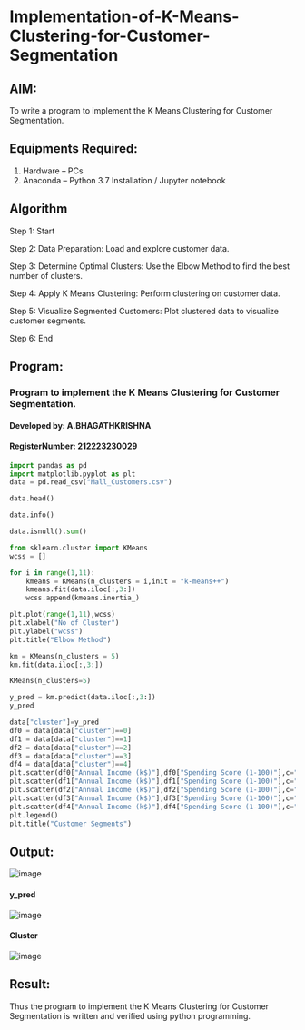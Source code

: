 # Implementation-of-K-Means-Clustering-for-Customer-Segmentation

## AIM:
To write a program to implement the K Means Clustering for Customer Segmentation.

## Equipments Required:
1. Hardware – PCs
2. Anaconda – Python 3.7 Installation / Jupyter notebook

## Algorithm
 Step 1: Start

 Step 2: Data Preparation: Load and explore customer data.
 
 Step 3: Determine Optimal Clusters: Use the Elbow Method to find the best number of clusters.
 
 Step 4: Apply K Means Clustering: Perform clustering on customer data.
 
 Step 5: Visualize Segmented Customers: Plot clustered data to visualize customer segments.
 
 Step 6: End
## Program:
### Program to implement the K Means Clustering for Customer Segmentation.
#### Developed by: A.BHAGATHKRISHNA
#### RegisterNumber:  212223230029
```python
import pandas as pd
import matplotlib.pyplot as plt
data = pd.read_csv("Mall_Customers.csv")

data.head()

data.info()

data.isnull().sum()

from sklearn.cluster import KMeans
wcss = []

for i in range(1,11):
    kmeans = KMeans(n_clusters = i,init = "k-means++")
    kmeans.fit(data.iloc[:,3:])
    wcss.append(kmeans.inertia_)

plt.plot(range(1,11),wcss)
plt.xlabel("No of Cluster")
plt.ylabel("wcss")
plt.title("Elbow Method")

km = KMeans(n_clusters = 5)
km.fit(data.iloc[:,3:])

KMeans(n_clusters=5)

y_pred = km.predict(data.iloc[:,3:])
y_pred

data["cluster"]=y_pred
df0 = data[data["cluster"]==0]
df1 = data[data["cluster"]==1]
df2 = data[data["cluster"]==2]
df3 = data[data["cluster"]==3]
df4 = data[data["cluster"]==4]
plt.scatter(df0["Annual Income (k$)"],df0["Spending Score (1-100)"],c="red",label="cluster0")
plt.scatter(df1["Annual Income (k$)"],df1["Spending Score (1-100)"],c="black",label="cluster1")
plt.scatter(df2["Annual Income (k$)"],df2["Spending Score (1-100)"],c="blue",label="cluster2")
plt.scatter(df3["Annual Income (k$)"],df3["Spending Score (1-100)"],c="green",label="cluster3")
plt.scatter(df4["Annual Income (k$)"],df4["Spending Score (1-100)"],c="magenta",label="cluster4")
plt.legend()
plt.title("Customer Segments")
```
## Output:

![image](https://github.com/user-attachments/assets/de3a9a42-3a88-4861-9b0c-06836154668a)

#### y_pred
![image](https://github.com/user-attachments/assets/a21b62fe-f81d-433c-9e7e-96bf2e06040c)

#### Cluster
![image](https://github.com/user-attachments/assets/5b0765e9-57f1-4cd4-978d-d34d4d963505)



## Result:
Thus the program to implement the K Means Clustering for Customer Segmentation is written and verified using python programming.
